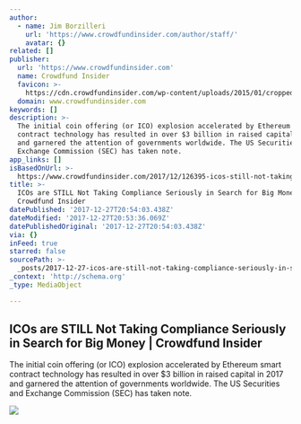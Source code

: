 ```yaml
---
author:
  - name: Jim Borzilleri
    url: 'https://www.crowdfundinsider.com/author/staff/'
    avatar: {}
related: []
publisher:
  url: 'https://www.crowdfundinsider.com'
  name: Crowdfund Insider
  favicon: >-
    https://cdn.crowdfundinsider.com/wp-content/uploads/2015/01/cropped-Crowdfund-Insider-Logo-54b72a2fv1_site_icon-1-192x192.png
  domain: www.crowdfundinsider.com
keywords: []
description: >-
  The initial coin offering (or ICO) explosion accelerated by Ethereum smart
  contract technology has resulted in over $3 billion in raised capital in 2017
  and garnered the attention of governments worldwide. The US Securities and
  Exchange Commission (SEC) has taken note.
app_links: []
isBasedOnUrl: >-
  https://www.crowdfundinsider.com/2017/12/126395-icos-still-not-taking-compliance-seriously-search-big-money/
title: >-
  ICOs are STILL Not Taking Compliance Seriously in Search for Big Money |
  Crowdfund Insider
datePublished: '2017-12-27T20:54:03.438Z'
dateModified: '2017-12-27T20:53:36.069Z'
datePublishedOriginal: '2017-12-27T20:54:03.438Z'
via: {}
inFeed: true
starred: false
sourcePath: >-
  _posts/2017-12-27-icos-are-still-not-taking-compliance-seriously-in-search-for.md
_context: 'http://schema.org'
_type: MediaObject

---
```

<article style=""><h1>ICOs are STILL Not Taking Compliance Seriously in Search for Big Money | Crowdfund Insider</h1><p>The initial coin offering (or ICO) explosion accelerated by Ethereum smart contract technology has resulted in over $3 billion in raised capital in 2017 and garnered the attention of governments worldwide. The US Securities and Exchange Commission (SEC) has taken note.</p><img src="https://cdn.crowdfundinsider.com/wp-content/uploads/2017/12/Photo-by-Julian-Paul-on-Unsplash-Jump-Danger-Risk-Fall-Dive-Konigsee-Germany.jpg" /></article>